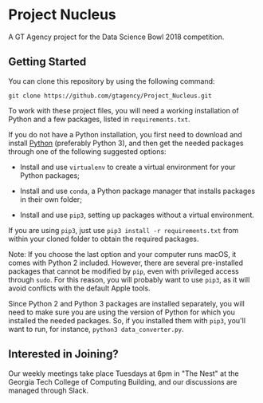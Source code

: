 # Project Nucleus

A GT Agency project for the Data Science Bowl 2018 competition.

## Getting Started

You can clone this repository by using the following command:
```
git clone https://github.com/gtagency/Project_Nucleus.git
```

To work with these project files, you will need a working installation of Python
and a few packages, listed in `requirements.txt`.

If you do not have a Python installation, you first need to download and install [Python](https://www.python.org/downloads/) (preferably Python 3), and then get the needed packages through one of the following suggested options:

* Install and use `virtualenv` to create a virtual environment for your Python packages;

* Install and use `conda`, a Python package manager that installs packages in their own folder;

* Install and use `pip3`, setting up packages without a virtual environment.

If you are using `pip3`, just use `pip3 install -r requirements.txt` from within your cloned folder to obtain the required packages.

Note: If you choose the last option and your computer runs macOS, it comes with Python 2 included. However, there are several pre-installed packages that cannot be modified by `pip`, even with privileged access through `sudo`. For this reason, you will probably want to use `pip3`, as it will avoid conflicts with the default Apple tools.

Since Python 2 and Python 3 packages are installed separately, you will need to make sure you are using the version of Python for which you installed the needed packages. So, if you installed them with `pip3`, you'll want to run, for instance, `python3 data_converter.py`.

## Interested in Joining?

Our weekly meetings take place Tuesdays at 6pm in "The Nest" at the Georgia Tech College of Computing Building, and our discussions are managed through Slack.
